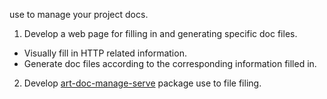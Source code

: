 use to manage your project docs.
1. Develop a web page for filling in and generating specific doc files.
  * Visually fill in HTTP related information.
  * Generate doc files according to the corresponding information filled in.
2. Develop [art-doc-manage-serve](https://github.com/yuguomin/art-doc-manage-serve) package use to file filing.